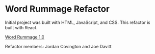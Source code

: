 # Word Rummage Refactor

Initial project was built with HTML, JavaScript, and CSS. This refactor is built with React.

[Word Rummage 1.0](https://github.com/Word-Rummage/Word-Rummage)

Refactor members: Jordan Covington and Joe Davitt
